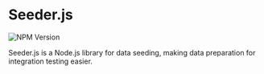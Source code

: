 # Seeder.js

![NPM Version](https://img.shields.io/npm/v/%40chehsunliu%2Fseeder?style=flat-square)

Seeder.js is a Node.js library for data seeding, making data preparation for integration testing easier.
